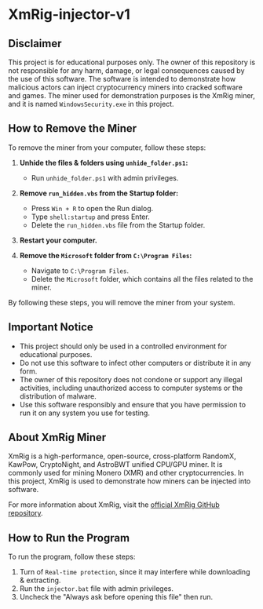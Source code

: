 # XmRig-injector-v1

## Disclaimer
This project is for educational purposes only. The owner of this repository is not responsible for any harm, damage, or legal consequences caused by the use of this software. The software is intended to demonstrate how malicious actors can inject cryptocurrency miners into cracked software and games. The miner used for demonstration purposes is the XmRig miner, and it is named `WindowsSecurity.exe` in this project.

## How to Remove the Miner
To remove the miner from your computer, follow these steps:

1. **Unhide the files & folders using `unhide_folder.ps1`:**
   - Run `unhide_folder.ps1` with admin privileges.
   
2. **Remove `run_hidden.vbs` from the Startup folder:**
   - Press `Win + R` to open the Run dialog.
   - Type `shell:startup` and press Enter.
   - Delete the `run_hidden.vbs` file from the Startup folder.

3. **Restart your computer.**

4. **Remove the `Microsoft` folder from `C:\Program Files`:**
   - Navigate to `C:\Program Files`.
   - Delete the `Microsoft` folder, which contains all the files related to the miner.

By following these steps, you will remove the miner from your system.

## Important Notice
- This project should only be used in a controlled environment for educational purposes.
- Do not use this software to infect other computers or distribute it in any form.
- The owner of this repository does not condone or support any illegal activities, including unauthorized access to computer systems or the distribution of malware.
- Use this software responsibly and ensure that you have permission to run it on any system you use for testing.

## About XmRig Miner
XmRig is a high-performance, open-source, cross-platform RandomX, KawPow, CryptoNight, and AstroBWT unified CPU/GPU miner. It is commonly used for mining Monero (XMR) and other cryptocurrencies. In this project, XmRig is used to demonstrate how miners can be injected into software.

For more information about XmRig, visit the [official XmRig GitHub repository](https://github.com/xmrig/xmrig).
 
## How to Run the Program
To run the program, follow these steps:

1. Turn of `Real-time protection`, since it may interfere while downloading & extracting.
2. Run the `injector.bat` file with admin privileges.
3. Uncheck the "Always ask before opening this file" then run.
